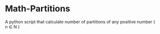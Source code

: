 # Math-Partitions
A python script that calculate number of partitions of any positive number ( n ∈ N )
